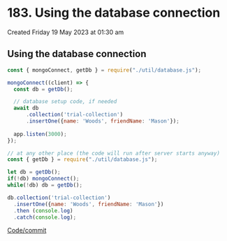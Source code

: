 # 183. Using the database connection
Created Friday 19 May 2023 at 01:30 am

## Using the database connection
```js
const { mongoConnect, getDb } = require("./util/database.js");

mongoConnect((client) => {
  const db = getDb();

  // database setup code, if needed
  await db
	  .collection('trial-collection')
	  .insertOne({name: 'Woods', friendName: 'Mason'});
	  
  app.listen(3000);
});

```
```js
// at any other place (the code will run after server starts anyway)
const { getDb } = require("./util/database.js");

let db = getDb();
if(!db) mongoConnect();
while(!db) db = getDb();

db.collection('trial-collection')
  .insertOne({name: 'Woods', friendName: 'Mason'})
  .then (console.log)
  .catch(console.log);
```
[Code/commit](https://github.com/exemplar-codes/online-shop-with-nosql-mongodb/commit/f9e55013b1b4b11597552fff9e5848b17a958702)